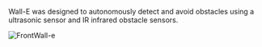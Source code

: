 Wall-E was designed to autonomously detect and avoid obstacles using a ultrasonic sensor and IR infrared obstacle sensors.

  ![FrontWall-e](https://user-images.githubusercontent.com/92666389/194114378-d4b1af7c-6795-4833-9fe8-e5280fbf1c1a.png)

